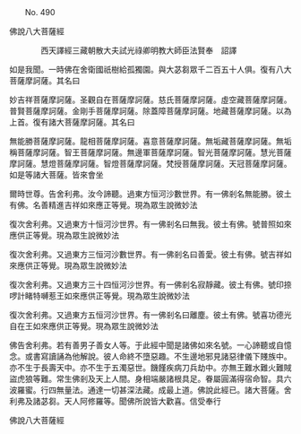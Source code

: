 ﻿　　No. 490

佛說八大菩薩經

　　　　西天譯經三藏朝散大夫試光祿卿明教大師臣法賢奉　詔譯


如是我聞。一時佛在舍衛國祇樹給孤獨園。與大苾芻眾千二百五十人俱。復有八大菩薩摩訶薩。其名曰

妙吉祥菩薩摩訶薩。圣觀自在菩薩摩訶薩。慈氏菩薩摩訶薩。虛空藏菩薩摩訶薩。普賢菩薩摩訶薩。金剛手菩薩摩訶薩。除蓋障菩薩摩訶薩。地藏菩薩摩訶薩。以為上首。復有諸大菩薩摩訶薩。其名曰

無能勝菩薩摩訶薩。龍相菩薩摩訶薩。喜意菩薩摩訶薩。無垢藏菩薩摩訶薩。無垢稱菩薩摩訶薩。智王菩薩摩訶薩。無邊軍菩薩摩訶薩。智光菩薩摩訶薩。慧光菩薩摩訶薩。慧燈菩薩摩訶薩。智燈菩薩摩訶薩。梵授菩薩摩訶薩。天冠菩薩摩訶薩。如是等諸大菩薩。皆來會坐

爾時世尊。告舍利弗。汝今諦聽。過東方恒河沙數世界。有一佛剎名無能勝。彼土有佛。名善精進吉祥如來應正等覺。現為眾生說微妙法

復次舍利弗。又過東方十恒河沙世界。有一佛剎名曰無我。彼土有佛。號普照如來應供正等覺。現為眾生說微妙法

復次舍利弗。又過東方三恒河沙數世界。有一佛剎名曰善愛。彼土有佛。號吉祥如來應供正等覺。現為眾生說微妙法

復次舍利弗。又過東方三十四恒河沙世界。有一佛剎名寂靜藏。彼土有佛。號印捺啰計睹特嚩惹王如來應供正等覺。現為眾生說微妙法

復次舍利弗。又過東方五恒河沙世界。有一佛剎名曰離塵。彼土有佛。號喜功德光自在王如來應供正等覺。現為眾生說微妙法

佛告舍利弗。若有善男子善女人等。于此經中聞是諸佛如來名號。一心諦聽或自憶念。或書寫讀誦為他解說。彼人命終不墮惡趣。不生邊地邪見諸惡律儀下賤族中。亦不生于長壽天中。亦不生于五濁惡世。饑饉疾病刀兵劫中。亦無王難水難火難賊盜虎狼等難。常生佛剎及天上人間。身相端嚴諸根具足。眷屬圓滿得宿命智。具六波羅蜜。行四無量法。通達一切甚深法藏。成最上道。佛說此經已。諸大菩薩。舍利弗及諸苾芻。天人阿修羅等。聞佛所說皆大歡喜。信受奉行

佛說八大菩薩經
